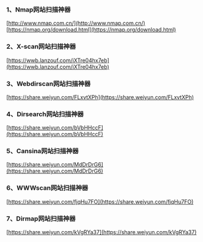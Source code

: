 <a name="guzcg"></a>
### 1、Nmap网站扫描神器
[http://www.nmap.com.cn/](http://www.nmap.com.cn/)<br />[https://nmap.org/download.html](https://nmap.org/download.html)
<a name="aJdDD"></a>
### 2、X-scan网站扫描神器
[https://wwb.lanzouf.com/iXTre04hx7eb](https://wwb.lanzouf.com/iXTre04hx7eb)
<a name="RNFjt"></a>
### 3、Webdirscan网站扫描神器
[https://share.weiyun.com/FLxvtXPh](https://share.weiyun.com/FLxvtXPh)
<a name="AjEt5"></a>
### 4、Dirsearch网站扫描神器
[https://share.weiyun.com/bVbHHccF](https://share.weiyun.com/bVbHHccF)
<a name="YWWG7"></a>
### 5、Cansina网站扫描神器
[https://share.weiyun.com/MdDrDrG6](https://share.weiyun.com/MdDrDrG6)
<a name="H1wxS"></a>
### 6、WWWscan网站扫描神器
[https://share.weiyun.com/fjqHu7FO](https://share.weiyun.com/fjqHu7FO)
<a name="l3BXA"></a>
### 7、Dirmap网站扫描神器
[https://share.weiyun.com/kVgRYa37](https://share.weiyun.com/kVgRYa37)
